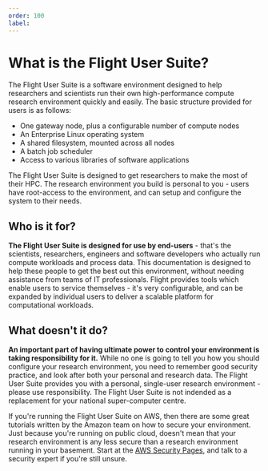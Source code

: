 ```yaml
---
order: 100
label: 
---
```


# What is the Flight User Suite?

The Flight User Suite is a software environment designed to help researchers and scientists run their own high-performance compute research environment quickly and easily. The basic structure provided for users is as follows:

 - One gateway node, plus a configurable number of compute nodes
 - An Enterprise Linux operating system
 - A shared filesystem, mounted across all nodes
 - A batch job scheduler
 - Access to various libraries of software applications

The Flight User Suite is designed to get researchers to make the most of their HPC. The research environment you build is personal to you - users have root-access to the environment, and can setup and configure the system to their needs. 

## Who is it for?


**The Flight User Suite is designed for use by end-users** - that's the scientists, researchers, engineers and software developers who actually run compute workloads and process data. This documentation is designed to help these people to get the best out this environment, without needing assistance from teams of IT professionals. Flight provides tools which enable users to service themselves - it's very configurable, and can be expanded by individual users to deliver a scalable platform for computational workloads. 


## What doesn't it do?


**An important part of having ultimate power to control your environment is taking responsibility for it.** While no one is going to tell you how you should configure your research environment, you need to remember good security practice, and look after both your personal and research data. The Flight User Suite provides you with a personal, single-user research environment - please use responsibility. The Flight User Suite is not indended as a replacement for your national super-computer centre.

If you're running the Flight User Suite on AWS, then there are some great tutorials written by the Amazon team on how to secure your environment. Just because you're running on public cloud, doesn't mean that your research environment is any less secure than a research environment running in your basement. Start at the [AWS Security Pages](https://aws.amazon.com/security), and talk to a security expert if you're still unsure.


